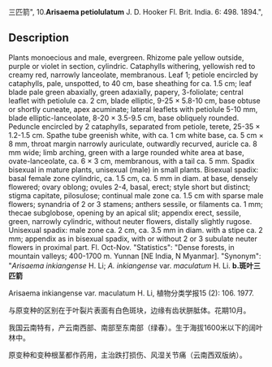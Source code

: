 三匹箭",
10.**Arisaema petiolulatum** J. D. Hooker Fl. Brit. India. 6: 498. 1894.",

## Description
Plants monoecious and male, evergreen. Rhizome pale yellow outside, purple or violet in section, cylindric. Cataphylls withering, yellowish red to creamy red, narrowly lanceolate, membranous. Leaf 1; petiole encircled by cataphylls, pale, unspotted, to 40 cm, base sheathing for ca. 1.5 cm; leaf blade pale green abaxially, green adaxially, papery, 3-foliolate; central leaflet with petiolule ca. 2 cm, blade elliptic, 9-25 × 5.8-10 cm, base obtuse or shortly cuneate, apex acuminate; lateral leaflets with petiolule 5-10 mm, blade elliptic-lanceolate, 8-20 × 3.5-9.5 cm, base obliquely rounded. Peduncle encircled by 2 cataphylls, separated from petiole, terete, 25-35 × 1.2-1.5 cm. Spathe tube greenish white, with ca. 1 cm white base, ca. 5 cm × 8 mm, throat margin narrowly auriculate, outwardly recurved, auricle ca. 8 mm wide; limb arching, green with a large rounded white area at base, ovate-lanceolate, ca. 6 × 3 cm, membranous, with a tail ca. 5 mm. Spadix bisexual in mature plants, unisexual (male) in small plants. Bisexual spadix: basal female zone cylindric, ca. 1.5 cm, ca. 5 mm in diam. at base, densely flowered; ovary oblong; ovules 2-4, basal, erect; style short but distinct; stigma capitate, pilosulose; continual male zone ca. 1.5 cm with sparse male flowers; synandria of 2 or 3 stamens; anthers sessile, or filaments ca. 1 mm; thecae subglobose, opening by an apical slit; appendix erect, sessile, green, narrowly cylindric, without neuter flowers, distally slightly rugose. Unisexual spadix: male zone ca. 2 cm, ca. 3.5 mm in diam. with a stipe ca. 2 mm; appendix as in bisexual spadix, with or without 2 or 3 subulate neuter flowers in proximal part. Fl. Oct-Nov.
  "Statistics": "Dense forests, in mountain valleys; 400-1700 m. Yunnan [NE India, N Myanmar].
  "Synonym": "*Arisaema inkiangense* H. Li; *A. inkiangense* var. *maculatum* H. Li.
**b.斑叶三匹箭**

Arisaema inkiangense var. maculatum H. Li, 植物分类学报15 (2): 106. 1977.

与原变种的区别在于叶裂片表面有白色斑块，边缘有齿状胼胝体。花期10月。

我国云南特有，产云南西部、南部至东南部（绿春）。生于海拔1600米以下的阔叶林中。

原变种和变种根茎都作药用，主治跌打损伤、风湿关节痛（云南西双版纳）。
